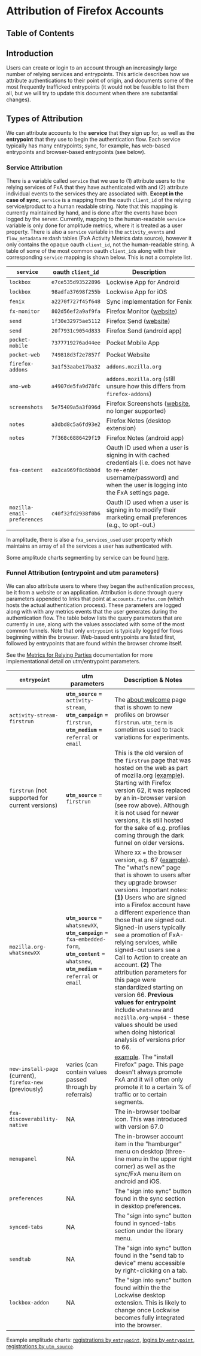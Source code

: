 # Attribution of Firefox Accounts

## Table of Contents
<!-- toc -->

## Introduction

Users can create or login to an account through an increasingly large number of relying services and entrypoints. This article describes how we attribute authentications to their point of origin, and documents some of the most frequently trafficked entrypoints (it would not be feasible to list them all, but we will try to update this document when there are substantial changes).

## Types of Attribution
We can attribute accounts to the **service** that they sign up for, as well as the **entrypoint** that they use to begin the authentication flow. Each service typically has many entrypoints; sync, for example, has web-based entrypoints and browser-based entrypoints (see below).

### Service Attribution
There is a variable called `service` that we use to (1) attribute users to the relying services of FxA that they have authenticated with and (2) attribute individual events to the services they are associated with. **Except in the case of sync**, `service` is a mapping from the oauth `client_id` of the relying service/product to a human readable string. Note that this mapping is currently maintained by hand, and is done after the events have been logged by the server. Currently, mapping to the human-readable `service` variable is only done for amplitude metrics, where it is treated as a user property. There is also a `service` variable in the `activity_events` and `flow_metadata` re:dash tables (FxA Activity Metrics data source), however it only contains the opaque oauth `client_id`, not the human-readable string. A table of some of the most common oauth `client_id`s along with their corresponding `service` mapping is shown below. This is not a complete list.

|`service`|oauth `client_id`|Description|
|---|---|---|
|`lockbox`|`e7ce535d93522896`|Lockwise App for Android|
|`lockbox`|`98adfa37698f255b`|Lockwise App for iOS|
|`fenix`|`a2270f727f45f648`|Sync implementation for Fenix|
|`fx-monitor`|`802d56ef2a9af9fa`|Firefox Monitor ([website](https://monitor.firefox.com))|
|`send`|`1f30e32975ae5112`|Firefox Send ([website](https://send.firefox.com/))|
|`send`|`20f7931c9054d833`|Firefox Send (android app)|
|`pocket-mobile`|`7377719276ad44ee`|Pocket Mobile App|
|`pocket-web`|`749818d3f2e7857f`|Pocket Website|
|`firefox-addons`|`3a1f53aabe17ba32`|`addons.mozilla.org`|
|`amo-web`|`a4907de5fa9d78fc`|`addons.mozilla.org` (still unsure how this differs from `firefox-addons`)|
|`screenshots`|`5e75409a5a3f096d`|Firefox Screenshots ([website](https://screenshots.firefox.com/), no longer supported)|
|`notes`|`a3dbd8c5a6fd93e2`|Firefox Notes (desktop extension)|
|`notes`|`7f368c6886429f19`|Firefox Notes (android app)|
|`fxa-content`|`ea3ca969f8c6bb0d`|Oauth ID used when a user is signing in with cached credentials (i.e. does not have to re-enter username/password) and when the user is logging into the FxA settings page.|
|`mozilla-email-preferences`|`c40f32fd2938f0b6`|Oauth ID used when a user is signing in to modify their marketing email preferences (e.g., to opt-out.)|

In amplitude, there is also a `fxa_services_used` user property which maintains an array of all the services a user has authenticated with.

Some amplitude charts segmenting by service can be found [here](https://analytics.amplitude.com/mozilla-corp/notebook/detelo9).

### Funnel Attribution (entrypoint and utm parameters)
We can also attribute users to where they began the authentication process, be it from a website or an application. Attribution is done through query parameters appended to links that point at `accounts.firefox.com` (which hosts the actual authentication process). These parameters are logged along with with any metrics events that the user generates during the authentication flow. The table below lists the query parameters that are currently in use, along with the values associated with some of the most common funnels. Note that only `entrypoint` is typically logged for flows beginning within the browser. Web-based entrypoints are listed first, followed by entrypoints that are found within the browser chrome itself.

See the [Metrics for Relying Parties](https://mozilla.github.io/ecosystem-platform/docs/relying-parties/metrics-for-relying-parties) documentation for more implementational detail on utm/entrypoint parameters.

|`entrypoint`|utm parameters|Description & Notes|
|---|---|---|
|`activity-stream-firstrun`|**`utm_source`** = `activity-stream`, **`utm_campaign`** = `firstrun`, **`utm_medium`** = `referral` or `email`|The [about:welcome](about:welcome) page that is shown to new profiles on browser `firstrun`. `utm_term` is sometimes used to track variations for experiments.|
|`firstrun` (not supported for current versions)|**`utm_source`** = `firstrun`|This is the old version of the `firstrun` page that was hosted on the web as part of mozilla.org ([example](https://www.mozilla.org/en-US/firefox/62.0/firstrun/)). Starting with Firefox version 62, it was replaced by an in-browser version (see row above). Although it is not used for newer versions, it is still hosted for the sake of e.g. profiles coming through the dark funnel on older versions.|
|`mozilla.org-whatsnewXX`|**`utm_source`** = `whatsnewXX`, **`utm_campaign`** = `fxa-embedded-form`, **`utm_content`** = `whatsnew`, **`utm_medium`** = `referral` or `email` |Where `XX` = the browser version, e.g. 67 ([example](https://www.mozilla.org/en-US/firefox/67.0.1/whatsnew/)). The "what's new" page that is shown to users after they upgrade browser versions. Important notes: **(1)** Users who are signed into a Firefox account have a different experience than those that are signed out. Signed-in users typically see a promotion of FxA-relying services, while signed-out users see a Call to Action to create an account. **(2)** The attribution parameters for this page were standardized starting on version 66. **Previous values for entrypoint** include `whatsnew` and `mozilla.org-wnp64` - these values should be used when doing historical analysis of versions prior to 66.|
|`new-install-page` (current), `firefox-new` (previously)|varies (can contain values passed through by referrals)|[example](https://www.mozilla.org/en-US/firefox/new/). The "install Firefox" page. This page doesn't always promote FxA and it will often only promote it to a certain % of traffic or to certain segments.|
|`fxa-discoverability-native`|NA|The in-browser toolbar icon. This was introduced with version 67.0|
|`menupanel`|NA|The in-browser account item in the "hamburger" menu on desktop (three-line menu in the upper right corner) as well as the sync/FxA menu item on android and iOS.|
|`preferences`|NA|The "sign into sync" button found in the sync section in desktop preferences.|
|`synced-tabs`|NA|The "sign into sync" button found in synced-tabs section under the library menu.|
|`sendtab`|NA|The "sign into sync" button found in the "send tab to device" menu accessible by right-clicking on a tab.|
|`lockbox-addon`|NA|The "sign into sync" button found within the the Lockwise desktop extension. This is likely to change once Lockwise becomes fully integrated into the browser.|

Example amplitude charts: [registrations by `entrypoint`](https://analytics.amplitude.com/mozilla-corp/chart/1ush8xd), [logins by `entrypoint`](https://analytics.amplitude.com/mozilla-corp/chart/y8t2k1z), [registrations by `utm_source`](https://analytics.amplitude.com/mozilla-corp/chart/jjbkusl).
